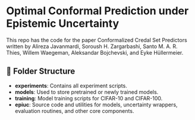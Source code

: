 # Optimal Conformal Prediction under Epistemic Uncertainty

This repo has the code for the paper Conformalized Credal Set Predictors written by Alireza Javanmardi, Soroush H. Zargarbashi, Santo M. A. R. Thies, Willem Waegeman, Aleksandar Bojchevski, and Eyke Hüllermeier. 


## 📁 Folder Structure

* **experiments**: Contains all experiment scripts.
* **models**: Used to store pretrained or newly trained models.
* **training**: Model training scripts for CIFAR-10 and CIFAR-100.
* **epiuc**: Source code and utilities for models, uncertainty wrappers, evaluation routines, and other core components.